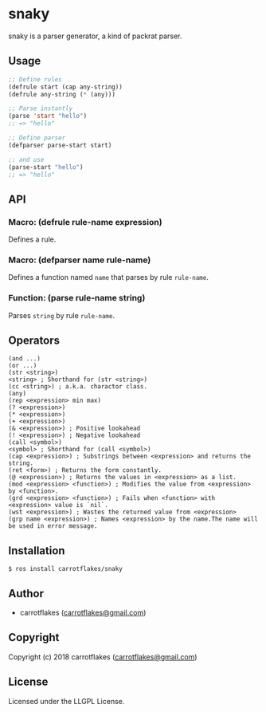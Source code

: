 # snaky
snaky is a parser generator, a kind of packrat parser.

## Usage
``` lisp
;; Define rules
(defrule start (cap any-string))
(defrule any-string (* (any)))

;; Parse instantly
(parse 'start "hello")
;; => "hello"

;; Define parser
(defparser parse-start start)

;; and use
(parse-start "hello")
;; => "hello"
```

## API
### Macro: (defrule rule-name expression)
Defines a rule.

### Macro: (defparser name rule-name)
Defines a function named `name` that parses by rule `rule-name`.

### Function: (parse rule-name string)
Parses `string` by rule `rule-name`.

## Operators
```
(and ...)
(or ...)
(str <string>)
<string> ; Shorthand for (str <string>)
(cc <string>) ; a.k.a. charactor class.
(any)
(rep <expression> min max)
(? <expression>)
(* <expression>)
(+ <expression>)
(& <expression>) ; Positive lookahead
(! <expression>) ; Negative lookahead
(call <symbol>)
<symbol> ; Shorthand for (call <symbol>)
(cap <expression>) ; Substrings between <expression> and returns the string.
(ret <form>) ; Returns the form constantly.
(@ <expression>) ; Returns the values in <expression> as a list.
(mod <expression> <function>) ; Modifies the value from <expression> by <function>.
(grd <expression> <function>) ; Fails when <function> with <expression> value is `nil`.
(wst <expression>) ; Wastes the returned value from <expression>
(grp name <expression>) ; Names <expression> by the name.The name will be used in error message.
```

## Installation
```
$ ros install carrotflakes/snaky
```

## Author

* carrotflakes (carrotflakes@gmail.com)

## Copyright

Copyright (c) 2018 carrotflakes (carrotflakes@gmail.com)

## License

Licensed under the LLGPL License.
